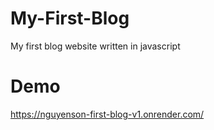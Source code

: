 # My-First-Blog
My first blog website written in javascript

# Demo
https://nguyenson-first-blog-v1.onrender.com/
